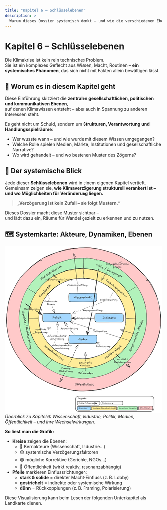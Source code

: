 ```yaml
---
title: "Kapitel 6 – Schlüssel­ebenen"
description: >
  Warum dieses Dossier systemisch denkt – und wie die verschiedenen Ebenen von Wissenschaft bis Ethik zusammenwirken.
---
```


# Kapitel 6 – Schlüssel­ebenen

Die Klimakrise ist kein rein technisches Problem.\
Sie ist ein komplexes Geflecht aus Wissen, Macht, Routinen – **ein systemisches Phänomen**, das sich nicht mit Fakten allein bewältigen lässt.

## 🎯 Worum es in diesem Kapitel geht

Diese Einführung skizziert die **zentralen gesellschaftlichen, politischen und kommunikativen Ebenen**,\
auf denen Klimawissen entsteht – aber auch in Spannung zu anderen Interessen steht.

Es geht nicht um Schuld, sondern um **Strukturen, Verantwortung und Handlungsspielräume**:

- Wer wusste wann – und wie wurde mit diesem Wissen umgegangen?
- Welche Rolle spielen Medien, Märkte, Institutionen und gesellschaftliche Narrative?
- Wo wird gehandelt – und wo bestehen Muster des Zögerns?

## 🧩 Der systemische Blick

Jede dieser **Schlüsselebenen** wird in einem eigenen Kapitel vertieft.\
Gemeinsam zeigen sie, **wie Klimaverzögerung strukturell verankert ist – und wo Möglichkeiten für Veränderung liegen.**

> **„Verzögerung ist kein Zufall – sie folgt Mustern.“**

Dieses Dossier macht diese Muster sichtbar –\
und lädt dazu ein, Räume für Wandel gezielt zu erkennen und zu nutzen.

## 🗺️ Systemkarte: Akteure, Dynamiken, Ebenen

![Systemkarte – Akteure, Dynamiken, Rückkopplungen](../assets/systemkarte.excalidraw.png)
_Überblick zu Kapitel 6: Wissenschaft, Industrie, Politik, Medien, Öffentlichkeit – und ihre Wechselwirkungen._

**So liest man die Grafik:**

- **Kreise** zeigen die Ebenen:
  - 🔵 Kernakteure (Wissenschaft, Industrie…)
  - 🟡 systemische Verzögerungsfaktoren
  - 🟢 mögliche Korrektive (Gerichte, NGOs…)
  - 🔴 Öffentlichkeit (wirkt reaktiv, resonanzabhängig)
- **Pfeile** markieren Einflussrichtungen:
  - **stark & solide** = direkter Macht-Einfluss (z. B. Lobby)
  - **gestrichelt** = indirekte oder systemische Wirkung
  - **dünn** = Rückkopplungen (z. B. Framing, Polarisierung)

Diese Visualisierung kann beim Lesen der folgenden Unterkapitel als Landkarte dienen.

<Footer />
